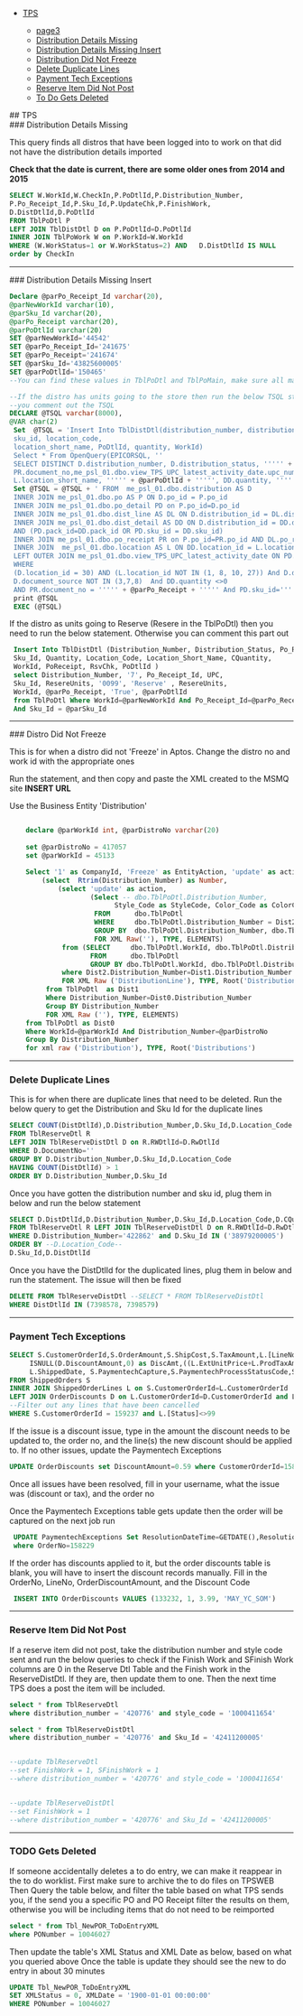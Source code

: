  
- [TPS](#paper)

	- [page3](./page2.html)
  - [Distribution Details Missing](#disterr)
  - [Distribution Details Missing Insert](#distinsrt)
  - [Distribution Did Not Freeze](#DistFreeze)
  - [Delete Duplicate Lines](#duplicate)
  - [Payment Tech Exceptions](#payexception)
  - [Reserve Item Did Not Post](#reserveItem)
  - [To Do Gets Deleted](#todoDel)

<div id="paper"/>
## TPS

<div id="disterr"/>
### Distribution Details Missing

This query finds all distros that have been logged into to work on that did not have the distribution details imported

**Check that the date is current, there are some older ones from 2014 and 2015**

```sql
SELECT W.WorkId,W.CheckIn,P.PoDtlId,P.Distribution_Number,   
P.Po_Receipt_Id,P.Sku_Id,P.UpdateChk,P.FinishWork,   
D.DistDtlId,D.PoDtlId
FROM TblPoDtl P  
LEFT JOIN TblDistDtl D on P.PoDtlId=D.PoDtlId  
INNER JOIN TblPoWork W on P.WorkId=W.WorkId
WHERE (W.WorkStatus=1 or W.WorkStatus=2) AND   D.DistDtlId IS NULL
order by CheckIn
```
---

<div id="distinsrt"/>
### Distribution Details Missing Insert

```sql
Declare @parPo_Receipt_Id varchar(20),
@parNewWorkId varchar(10),         
@parSku_Id varchar(20), 
@parPo_Receipt varchar(20), 
@parPoDtlId varchar(20)
SET @parNewWorkId='44542'
SET @parPo_Receipt_Id='241675'
SET @parPo_Receipt='241674'
SET @parSku_Id='43825600005'
SET @parPoDtlId='150465' 
--You can find these values in TblPoDtl and TblPoMain, make sure all match before running the queries below

--If the distro has units going to the store then run the below TSQL statement, if it does not have units going to stores
--you comment out the TSQL    
DECLARE @TSQL varchar(8000), 
@VAR char(2)                       
 Set  @TSQL = 'Insert Into TblDistDtl(distribution_number, distribution_status, po_receipt_id, PoReceipt, upc_id, 
 sku_id, location_code,                                               
 location_short_name, PoDtlId, quantity, WorkId)        
 Select * From OpenQuery(EPICORSQL, ''        
 SELECT DISTINCT D.distribution_number, D.distribution_status, ''''' + @parPo_Receipt_Id + ''''',             
 PR.document_no,me_psl_01.dbo.view_TPS_UPC_latest_activity_date.upc_number, DD.sku_id, L.location_code,             
 L.location_short_name, ''''' + @parPoDtlId + ''''', DD.quantity, '''''  + @parNewWorkId +  ''''''        
 Set @TSQL = @TSQL + ' FROM  me_psl_01.dbo.distribution AS D                              
 INNER JOIN me_psl_01.dbo.po AS P ON D.po_id = P.po_id                        
 INNER JOIN me_psl_01.dbo.po_detail PD on P.po_id=D.po_id                       
 INNER JOIN me_psl_01.dbo.dist_line AS DL ON D.distribution_id = DL.distribution_id AND PD.po_line_id=DL.po_line_id                       
 INNER JOIN me_psl_01.dbo.dist_detail AS DD ON D.distribution_id = DD.distribution_id                                            
 AND (PD.pack_id=DD.pack_id OR PD.sku_id = DD.sku_id)                       
 INNER JOIN me_psl_01.dbo.po_receipt PR on P.po_id=PR.po_id AND DL.po_receipt_id=PR.po_receipt_id                        
 INNER JOIN  me_psl_01.dbo.location AS L ON DD.location_id = L.location_id                        
 LEFT OUTER JOIN me_psl_01.dbo.view_TPS_UPC_latest_activity_date ON PD.sku_id = me_psl_01.dbo.view_TPS_UPC_latest_activity_date.sku_id        
 WHERE     
 (D.location_id = 30) AND (L.location_id NOT IN (1, 8, 10, 27)) And D.distribution_status in (6, 7) and 
 D.document_source NOT IN (3,7,8)  And DD.quantity <>0                   
 AND PR.document_no = ''''' + @parPo_Receipt + ''''' And PD.sku_id=''''' + @parSku_Id + ''''''')'        
 print @TSQL        
 EXEC (@TSQL)    
```

If the distro as units going to Reserve (Resere in the TblPoDtl) then you need to run the below statement. Otherwise you can comment this part out     

```SQL
 Insert Into TblDistDtl (Distribution_Number, Distribution_Status, Po_Receipt_Id, Upc_Id,                
 Sku_Id, Quantity, Location_Code, Location_Short_Name, CQuantity,               
 WorkId, PoReceipt, RsvChk, PoDtlId )        
 select Distribution_Number, '7', Po_Receipt_Id, UPC,                
 Sku_Id, ResereUnits, '0099', 'Reserve' , ResereUnits,               
 WorkId, @parPo_Receipt, 'True', @parPoDtlId         
 from TblPoDtl Where WorkId=@parNewWorkId And Po_Receipt_Id=@parPo_Receipt_Id             
 And Sku_Id = @parSku_Id
```

---

<div id="DistFreeze"/>
### Distro Did Not Freeze

This is for when a distro did not 'Freeze' in Aptos. Change the distro no and work id with the appropriate ones


Run the statement, and then copy and paste the XML created to the MSMQ site __INSERT URL__


Use the Business Entity 'Distribution' 


```sql

	declare @parWorkId int, @parDistroNo varchar(20)
	
	set @parDistroNo = 417057
	set @parWorkId = 45133

	Select '1' as CompanyId, 'Freeze' as EntityAction, 'update' as action,
		(select  Rtrim(Distribution_Number) as Number,
			(select 'update' as action, 
					(Select -- dbo.TblPoDtl.Distribution_Number, 
					      Style_Code as StyleCode, Color_Code as ColorCode
					 FROM      dbo.TblPoDtl 
					 WHERE     dbo.TblPoDtl.Distribution_Number = Dist2.Distribution_Number And Style_Code=Dist2.Style_Code And Color_Code=Dist2.Color_Code
					 GROUP BY  dbo.TblPoDtl.Distribution_Number, dbo.TblPoDtl.Style_Code, dbo.TblPoDtl.Color_Code 						
					 FOR XML Raw(''), TYPE, ELEMENTS)
			 from (SELECT     dbo.TblPoDtl.WorkId, dbo.TblPoDtl.Distribution_Number, dbo.TblPoDtl.Style_Code, dbo.TblPoDtl.Color_Code
					FROM      dbo.TblPoDtl 
					GROUP BY dbo.TblPoDtl.WorkId, dbo.TblPoDtl.Distribution_Number, dbo.TblPoDtl.Color_Code, dbo.TblPoDtl.Style_Code) as Dist2
			 where Dist2.Distribution_Number=Dist1.Distribution_Number			
			 FOR XML Raw ('DistributionLine'), TYPE, Root('DistributionLines'))
		 from TblPoDtl  as Dist1
		 Where Distribution_Number=Dist0.Distribution_Number
		 Group BY Distribution_Number
		 FOR XML Raw (''), TYPE, ELEMENTS)	
	from TblPoDtl as Dist0
	Where WorkId=@parWorkId And Distribution_Number=@parDistroNo 
	Group By Distribution_Number
	for xml raw ('Distribution'), TYPE, Root('Distributions')
```
---

<div id="duplicate"/>

### Delete Duplicate Lines

This is for when there are duplicate lines that need to be deleted. Run the below query to get the Distribution and Sku Id
for the duplicate lines

```SQL
SELECT COUNT(DistDtlId),D.Distribution_Number,D.Sku_Id,D.Location_Code --as reccnt
FROM TblReserveDtl R
LEFT JOIN TblReserveDistDtl D on R.RWDtlId=D.RwDtlId
WHERE D.DocumentNo=''
GROUP BY D.Distribution_Number,D.Sku_Id,D.Location_Code
HAVING COUNT(DistDtlId) > 1
ORDER BY D.Distribution_Number,D.Sku_Id
```

Once you have gotten the distribution number and sku id, plug them in below and run the below statement

```SQL
SELECT D.DistDtlId,D.Distribution_Number,D.Sku_Id,D.Location_Code,D.CQuantity,D.FinishWork,D.RWWorkId
FROM TblReserveDtl R LEFT JOIN TblReserveDistDtl D on R.RWDtlId=D.RwDtlId
WHERE D.Distribution_Number='422862' and D.Sku_Id IN ('38979200005')
ORDER BY --D.Location_Code--
D.Sku_Id,D.DistDtlId
```
Once you have the DistDtlId for the duplicated lines, plug them in below and run the statement. The issue will then be fixed

```SQL
DELETE FROM TblReserveDistDtl --SELECT * FROM TblReserveDistDtl 
WHERE DistDtlId IN (7398578, 7398579)
```

---

<div id='payexception'/>

### Payment Tech Exceptions


```sql
SELECT S.CustomerOrderId,S.OrderAmount,S.ShipCost,S.TaxAmount,L.[LineNo],L.ItemDescription,L.SkuId,L.ExtUnitPrice,L.ProdTaxAmount,
     ISNULL(D.DiscountAmount,0) as DiscAmt,((L.ExtUnitPrice+L.ProdTaxAmount)-ISNULL(D.DiscountAmount,0)) as TotalItemPrice,
     L.ShippedDate, S.PaymentechCapture,S.PaymentechProcessStatusCode,S.PaymentechResponseCode,S.PaymentechOrderId,S.PaymentechTransId
FROM ShippedOrders S
INNER JOIN ShippedOrderLines L on S.CustomerOrderId=L.CustomerOrderId
LEFT JOIN OrderDiscounts D on L.CustomerOrderId=D.CustomerOrderId and L.[LineNo]=D.[LineNo]
--Filter out any lines that have been cancelled
WHERE S.CustomerOrderId = 159237 and L.[Status]<>99
```


 If the issue is a discount issue, type in the amount the discount needs to be updated to, the order no, and the line(s) the new discount should be applied to. If no other issues, update the Paymentech Exceptions
 
  ```SQL
UPDATE OrderDiscounts set DiscountAmount=0.59 where CustomerOrderId=158229 and [LineNo]IN (1,2,3)
  ```
Once all issues have been resolved, fill in your username, what the issue was (discount or tax), and the order no


Once the Paymentech Exceptions table gets update then the order will be captured on the next job run  

```SQL 
 UPDATE PaymentechExceptions Set ResolutionDateTime=GETDATE(),ResolutionUser='THEPAPERSTORE\c-leah.bernas',ResolutionNotes='Discount Issue'
 where OrderNo=158229
```

 If the order has discounts applied to it, but the order discounts table is blank, you will have to insert the discount
 records manually. Fill in the OrderNo, LineNo, OrderDiscountAmount, and the Discount Code
 
 ```SQL
  INSERT INTO OrderDiscounts VALUES (133232, 1, 3.99, 'MAY_YC_SOM')
  ```
  
---

<div id="reserveItem"/>

### Reserve Item Did Not Post


If a reserve item did not post, take the distribution number and style code sent and run the below queries to check if the
Finish Work and SFinish Work columns are 0 in the Reserve Dtl Table and the Finish work in the ReserveDistDtl. If they are, then update them to one. Then the next time TPS does a post the item will be included.

```sql
select * from TblReserveDtl 
where distribution_number = '420776' and style_code = '1000411654'

select * from TblReserveDistDtl 
where distribution_number = '420776' and Sku_Id = '42411200005'


--update TblReserveDtl
--set FinishWork = 1, SFinishWork = 1
--where distribution_number = '420776' and style_code = '1000411654'


--update TblReserveDistDtl 
--set FinishWork = 1
--where distribution_number = '420776' and Sku_Id = '42411200005'
```
---
<div id="todoDel"/>

### TODO Gets Deleted

If someone accidentally deletes a to do entry, we can make it reappear in the to do worklist.
First make sure to archive the to do files on TPSWEB
Then Query the table below, and filter the table based on what TPS sends you, if the send you a specific PO and PO Receipt
filter the results on them, otherwise you will be including items that do not need to be reimported

```sql
select * from Tbl_NewPOR_ToDoEntryXML 
where PONumber = 10046027
```
Then update the table's XML Status and XML Date as below, based on what you queried above
Once the table is update they should see the new to do entry in about 30 minutes

```sql
UPDATE Tbl_NewPOR_ToDoEntryXML
SET XMLStatus = 0, XMLDate = '1900-01-01 00:00:00'
WHERE PONumber = 10046027
```


